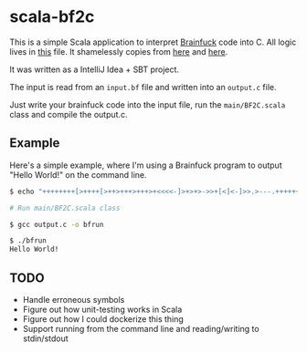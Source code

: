 # scala-bf2c

This is a simple Scala application to interpret [Brainfuck](https://en.wikipedia.org/wiki/Brainfuck) code into C. All logic lives in [this](https://github.com/tpaschalis/scala-bf2c/blob/master/src/main/scala/BF2C.scala) file. It shamelessly copies from [here](https://gist.github.com/maxcountryman/1699708) and [here](https://starius.ru/2015/05/16/brainfuck-to-c-in-lua/).

It was written as a IntelliJ Idea + SBT project.

The input is read from an `input.bf` file and written into an `output.c` file.

Just write your brainfuck code into the input file, run the `main/BF2C.scala` class and compile the output.c.


## Example
Here's a simple example, where I'm using a Brainfuck program to output "Hello World!" on the command line.

```bash
$ echo "++++++++[>++++[>++>+++>+++>+<<<<-]>+>+>->>+[<]<-]>>.>---.+++++++..+++.>>.<-.<.+++.------.--------.>>+.>++." > input.bf

# Run main/BF2C.scala class

$ gcc output.c -o bfrun

$ ./bfrun
Hello World!
```

## TODO
- Handle erroneous symbols
- Figure out how unit-testing works in Scala
- Figure out how I could dockerize this thing
- Support running from the command line and reading/writing to stdin/stdout
